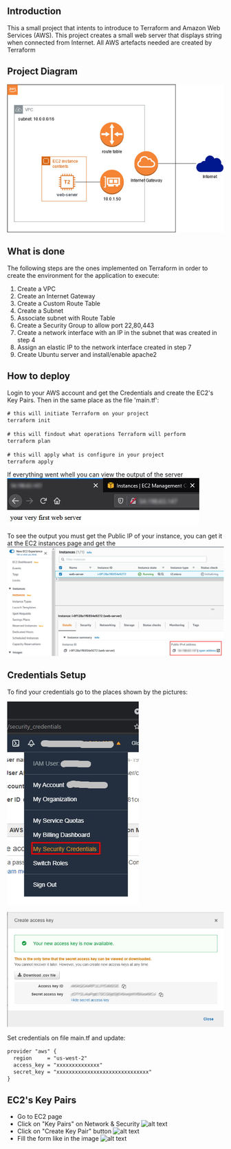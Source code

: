 
## Introduction
This a small project that intents to introduce to Terraform and Amazon Web Services (AWS).
This project creates a small web server that displays string when connected from Internet.
All AWS artefacts needed are created by Terraform

## Project Diagram
 ![alt text]( ./documentation/images/project_diagram.jpg "Webserver Output")

## What is done
The following steps are the ones implemented on Terraform in order to create the environment for the application to execute: 

1. Create a VPC
2. Create an Internet Gateway
3. Create a Custom Route Table
4. Create a Subnet
5. Associate subnet with Route Table
6. Create a Security Group to allow port 22,80,443
7. Create a network interface with an IP in the subnet that was created in step 4
8. Assign an elastic IP to the network interface created in step 7
9. Create Ubuntu server and install/enable apache2

## How to deploy
Login to your AWS account and get the Credentials and create the EC2's Key Pairs.
Then in the same place as the file 'main.tf':

````
# this will initiate Terraform on your project
terraform init

# this will findout what operations Terraform will perform
terraform plan 

# this will apply what is configure in your project
terraform apply 
````

If everything went whell you can view the output of the server
 ![alt text]( ./documentation/images/web_page_success.jpg "Webserver Output")

 To see the output you must get the Public IP of your instance, you can get it at the EC2 instances page and get the 
 ![alt text]( ./documentation/images/ec2_instace.jpg "EC2 instances page")

## Credentials Setup
To find your credentials go to the places shown by the pictures:

 ![alt text]( ./documentation/images/aws_credentials_00.jpg "Account Menu")

  ![alt text]( ./documentation/images/aws_credentials_01.jpg "Credentials")

Set credentials on file main.tf and update:

```
provider "aws" {
  region     = "us-west-2"
  access_key = "xxxxxxxxxxxxxx"
  secret_key = "xxxxxxxxxxxxxxxxxxxxxxxxxxxxxx"
}
````
## EC2's Key Pairs
* Go to EC2 page
* Click on "Key Pairs" on Network & Security 
![alt text]( ./documentation/images/ec2_key_pairs_link.jpg "Key Pairs")
* Click on "Create Key Pair" button ![alt text]( ./documentation/images/ec2_create_key_pair_button.jpg "Key Pair Button")
* Fill the form like in the image ![alt text]( ./documentation/images/create_key_pair_form.jpg "Key Pair Button")
















